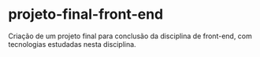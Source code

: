 # projeto-final-front-end
Criação de um projeto final para conclusão da disciplina de front-end, com tecnologias estudadas nesta disciplina.
